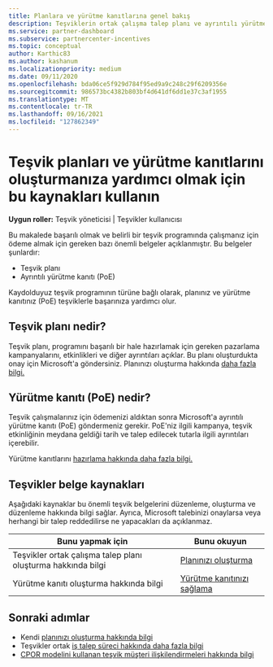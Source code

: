 ```yaml
---
title: Planlara ve yürütme kanıtlarına genel bakış
description: Teşviklerin ortak çalışma talep planı ve ayrıntılı yürütme kanıtı (PoE) dahil olmak üzere teşvikler için gereken önemli belgeler hakkında bilgi edinmek.
ms.service: partner-dashboard
ms.subservice: partnercenter-incentives
ms.topic: conceptual
author: Karthic83
ms.author: kashanum
ms.localizationpriority: medium
ms.date: 09/11/2020
ms.openlocfilehash: bda06ce5f929d784f95ed9a9c248c29f6209356e
ms.sourcegitcommit: 986573bc4382b803bf4d641df6dd1e37c3af1955
ms.translationtype: MT
ms.contentlocale: tr-TR
ms.lasthandoff: 09/16/2021
ms.locfileid: "127862349"
---
```

# <a name="use-these-resources-to-help-you-create-incentives-plans-and-proofs-of-execution"></a>Teşvik planları ve yürütme kanıtlarını oluşturmanıza yardımcı olmak için bu kaynakları kullanın

**Uygun roller:** Teşvik yöneticisi | Teşvikler kullanıcısı

Bu makalede başarılı olmak ve belirli bir teşvik programında çalışmanız için ödeme almak için gereken bazı önemli belgeler açıklanmıştır. Bu belgeler şunlardır:

- Teşvik planı
- Ayrıntılı yürütme kanıtı (PoE)

Kaydolduyuz teşvik programının türüne bağlı olarak, planınız ve yürütme kanıtınız (PoE) teşviklerle başarınıza yardımcı olur.

## <a name="what-is-an-incentives-plan"></a>Teşvik planı nedir?

Teşvik planı, programını başarılı bir hale hazırlamak için gereken pazarlama kampanyalarını, etkinlikleri ve diğer ayrıntıları açıklar. Bu planı oluşturdukta onay için Microsoft'a göndersiniz. Planınızı oluşturma hakkında [daha fazla bilgi.](incentives-create-your-plan.md)

## <a name="what-is-a-proof-of-execution-poe"></a>Yürütme kanıtı (PoE) nedir?

Teşvik çalışmalarınız için ödemenizi aldıktan sonra Microsoft'a ayrıntılı yürütme kanıtı (PoE) göndermeniz gerekir. PoE'niz ilgili kampanya, teşvik etkinliğinin meydana geldiği tarih ve talep edilecek tutarla ilgili ayrıntıları içerebilir. 

Yürütme kanıtlarını [hazırlama hakkında daha fazla bilgi.](incentives-prepare-your-proof-of-execution.md)

## <a name="incentives-document-resources"></a>Teşvikler belge kaynakları

Aşağıdaki kaynaklar bu önemli teşvik belgelerini düzenleme, oluşturma ve düzenleme hakkında bilgi sağlar. Ayrıca, Microsoft talebinizi onaylarsa veya herhangi bir talep reddedilirse ne yapacakları da açıklanmaz.

|  **Bunu yapmak için**  |  **Bunu okuyun**  |
|--------------|-----------|
| Teşvikler ortak çalışma talep planı oluşturma hakkında bilgi | [Planınızı oluşturma](incentives-create-your-plan.md)  |
Yürütme kanıtı oluşturma hakkında bilgi | [Yürütme kanıtınızı sağlama](incentives-prepare-your-proof-of-execution.md)  |

## <a name="next-steps"></a>Sonraki adımlar

- Kendi [planınızı oluşturma hakkında bilgi](incentives-create-your-plan.md)
- Teşvikler ortak [iş talep süreci hakkında daha fazla bilgi](claims-overview.md)
- [CPOR modelini kullanan teşvik müşteri ilişkilendirmeleri hakkında bilgi](submit-osa-claim.md)
